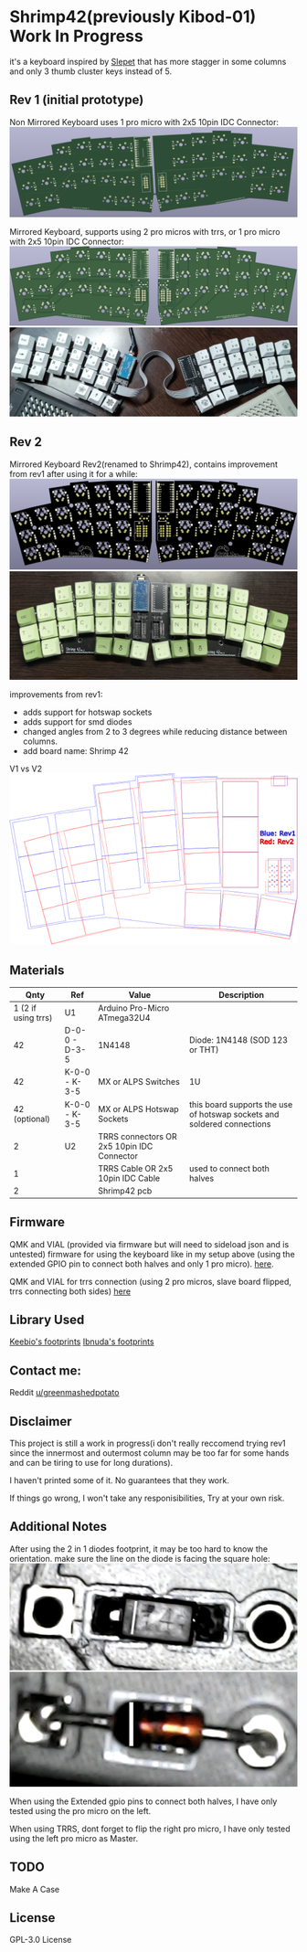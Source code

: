 # Shrimp42(previously Kibod-01) Work In Progress

it's a keyboard inspired by [Slepet](https://github.com/ibnuda/Slepet) that has more stagger in some columns and only 3 thumb cluster keys instead of 5.

## Rev 1 (initial prototype)
Non Mirrored Keyboard uses 1 pro micro with 2x5 10pin IDC Connector:
![kibod](img/kibod.png)
 
Mirrored Keyboard, supports using 2 pro micros with trrs, or 1 pro micro with 2x5 10pin IDC Connector:
![mirror](img/mirror.png)
![mirror](img/mirror-printed.jpg)

## Rev 2
Mirrored Keyboard Rev2(renamed to Shrimp42), contains improvement from rev1 after using it for a while:
![mirror](img/mirror-rev2.png)
![mirror](img/mirror-rev2-printed.jpg)

improvements from rev1:

* adds support for hotswap sockets
* adds support for smd diodes
* changed angles from 2 to 3 degrees while reducing distance between columns. 
* add board name: Shrimp 42

V1 vs V2
![mirror](img/rev1rev2.png)

## Materials

| Qnty | Ref | Value | Description |
| --- | --- | --- | --- |
| 1 (2 if using trrs) | U1 | Arduino Pro-Micro ATmega32U4 |
| 42 | D-0-0 - D-3-5 | 1N4148 | Diode: 1N4148 (SOD 123 or THT)|
| 42 | K-0-0 - K-3-5 | MX or ALPS Switches | 1U |
| 42 (optional) | K-0-0 - K-3-5 | MX or ALPS Hotswap Sockets | this board supports the use of hotswap sockets and soldered connections |
| 2 | U2 | TRRS connectors OR 2x5 10pin IDC Connector |
| 1 | | TRRS Cable OR 2x5 10pin IDC Cable | used to connect both halves |
| 2 | | Shrimp42 pcb |
 
## Firmware
QMK and VIAL (provided via firmware but will need to sideload json and is untested) firmware for using the keyboard like in my setup above (using the extended GPIO pin to connect both halves and only 1 pro micro). [here](https://github.com/GreenMashedPotato/vial-qmk/tree/Shrimp42/keyboards/shrimp42).
 
QMK and VIAL for trrs connection (using 2 pro micros, slave board flipped, trrs connecting both sides) [here](https://github.com/GreenMashedPotato/vial-qmk/tree/Shrimp42/keyboards/shrimp42trrs)

## Library Used
[Keebio's footprints](https://github.com/keebio/Keebio-Parts.pretty)
[Ibnuda's footprints](https://github.com/ibnuda/rick-kicad-libs)

## Contact me:
Reddit [u/greenmashedpotato](https://www.reddit.com/user/greenmashedpotato)

## Disclaimer
This project is still a work in progress(i don't really reccomend trying rev1 since the innermost and outermost column may be too far for some hands and can be tiring to use for long durations).

I haven't printed some of it. No guarantees that they work.

If things go wrong, I won't take any responisibilities, Try at your own risk.

## Additional Notes
After using the 2 in 1 diodes footprint, it may be too hard to know the orientation.
make sure the line on the diode is facing the square hole:
![diode](img/diode-sod123.png)
![diode](img/diode-tht.png)

When using the Extended gpio pins to connect both halves, I have only tested using the pro micro on the left.

When using TRRS, dont forget to flip the right pro micro, I have only tested using the left pro micro as Master.

## TODO
Make A Case

## License
GPL-3.0 License

